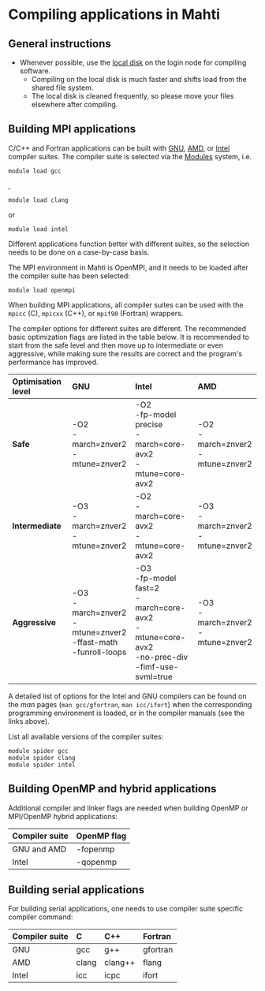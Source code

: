 # Compiling applications in Mahti

## General instructions


- Whenever possible, use the [local disk](disk.md#login-nodes) on the login node for compiling software.
    - Compiling on the local disk is much faster and shifts load from the shared file system. 
    - The local disk is cleaned frequently, so please move your files elsewhere after compiling. 


## Building MPI applications

C/C++ and Fortran applications can be built with
[GNU](https://gcc.gnu.org), [AMD](https://developer.amd.com/amd-aocc/), 
or [Intel](https://software.intel.com/en-us/parallel-studio-xe/documentation/get-started)
compiler suites. The compiler suite is selected via the [Modules](modules.md)
system, i.e.
```
module load gcc
```
,
```
module load clang
```
or
```
module load intel
```

Different applications function better with different suites, so the selection
needs to be done on a case-by-case basis.

The MPI environment in Mahti is OpenMPI, and it needs to be loaded
after the compiler suite has been selected:
```
module load openmpi
```

When building MPI applications, all compiler suites can be used with
the `mpicc` (C), `mpicxx` (C++), or `mpif90` (Fortran) wrappers.

The compiler options for different suites are different. The
recommended basic optimization flags are listed in the table below. It
is recommended to start from 
the safe level and then move up to intermediate or even aggressive,
while making sure the results are  correct and the program's
performance has improved. 

| Optimisation level | GNU                                                                    | Intel                                                                                                  | AMD                                   |
| :-                 | :-                                                                     | :-                                                                                                     | :-                                    |
| **Safe**           | -O2<br>-march=znver2<br>-mtune=znver2                                  | -O2<br>-fp-model precise<br>-march=core-avx2<br>-mtune=core-avx2                                       | -O2<br>-march=znver2<br>-mtune=znver2 |
| **Intermediate**   | -O3<br>-march=znver2<br>-mtune=znver2                                  | -O2<br>-march=core-avx2<br>-mtune=core-avx2                                                            | -O3<br>-march=znver2<br>-mtune=znver2 |
| **Aggressive**     | -O3<br>-march=znver2<br>-mtune=znver2<br>-ffast-math<br>-funroll-loops | -O3<br>-fp-model fast=2<br>-march=core-avx2<br>-mtune=core-avx2<br>-no-prec-div<br>-fimf-use-svml=true | -O3<br>-march=znver2<br>-mtune=znver2 |

A detailed list of options for the Intel and GNU compilers can be found on the _man_
pages (`man gcc/gfortran`, `man icc/ifort`)  when the corresponding programming
environment is loaded, or in the compiler manuals (see the links above).

List all available versions of the compiler suites:
```
module spider gcc
module spider clang
module spider intel
```

## Building OpenMP and hybrid applications

Additional compiler and linker flags are needed when building OpenMP or
MPI/OpenMP hybrid applications:

| Compiler suite | OpenMP flag |
| :-             | :-          |
| GNU and AMD    | -fopenmp    |
| Intel          | -qopenmp    |

## Building serial applications

For building serial applications, one needs to use compiler suite
specific compiler command:

| Compiler suite | C     | C++     | Fortran  |
| :-             | :-    | :-      | :-       |
| GNU            | gcc   | g++     | gfortran |
| AMD            | clang | clang++ | flang    |
| Intel          | icc   | icpc    | ifort    |
